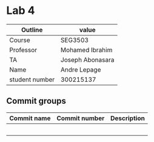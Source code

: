 # Lab 4

| Outline  | value|
| ------------- | ------------- |
| Course  | SEG3503  |
| Professor  | Mohamed Ibrahim |
| TA  | Joseph Abonasara |
| Name  | Andre Lepage |
| student number  | 300215137 |

## Commit groups

| Commit name | Commit number| Description |
| ------------- | ------------- | ------------- |
|   |   |
|   |   |
|   |   |
|   |   |
|   |   |